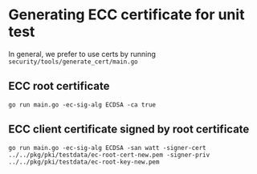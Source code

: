 # Generating ECC certificate for unit test

In general, we prefer to use certs by running `security/tools/generate_cert/main.go`

## ECC root certificate

```
go run main.go -ec-sig-alg ECDSA -ca true
```

## ECC client certificate signed by root certificate

```
go run main.go -ec-sig-alg ECDSA -san watt -signer-cert ../../pkg/pki/testdata/ec-root-cert-new.pem -signer-priv ../../pkg/pki/testdata/ec-root-key-new.pem
```
